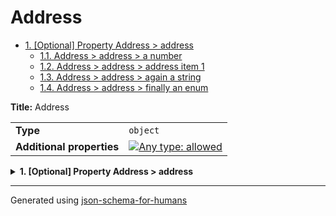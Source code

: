 # Address

- [1. [Optional] Property Address > address](#address)
  - [1.1. Address > address > a number](#autogenerated_heading_2)
  - [1.2. Address > address > address item 1](#autogenerated_heading_3)
  - [1.3. Address > address > again a string](#autogenerated_heading_4)
  - [1.4. Address > address > finally an enum](#autogenerated_heading_5)

**Title:** Address

|                           |                                                                                                                                   |
| ------------------------- | --------------------------------------------------------------------------------------------------------------------------------- |
| **Type**                  | `object`                                                                                                                          |
| **Additional properties** | [![Any type: allowed](https://img.shields.io/badge/Any%20type-allowed-green)](# "Additional Properties of any type are allowed.") |

<details>
<summary>
<strong> <a name="address"></a>1. [Optional] Property Address > address</strong>  

</summary>
<blockquote>

|          |         |
| -------- | ------- |
| **Type** | `array` |

|                      | Array restrictions |
| -------------------- | ------------------ |
| **Min items**        | N/A                |
| **Max items**        | N/A                |
| **Items unicity**    | False              |
| **Additional items** | True               |
| **Tuple validation** | See below          |

| Each item of this array must be      | Description          |
| ------------------------------------ | -------------------- |
| [a number](#address_items_i0)        | -                    |
| [address item 1](#address_items_i1)  | followed by a string |
| [again a string](#address_items_i2)  | -                    |
| [finally an enum](#address_items_i3) | -                    |

### <a name="autogenerated_heading_2"></a>1.1. Address > address > a number

**Title:** a number

|          |          |
| -------- | -------- |
| **Type** | `number` |

### <a name="autogenerated_heading_3"></a>1.2. Address > address > address item 1

|          |          |
| -------- | -------- |
| **Type** | `string` |

**Description:** followed by a string

### <a name="autogenerated_heading_4"></a>1.3. Address > address > again a string

**Title:** again a string

|          |                    |
| -------- | ------------------ |
| **Type** | `enum (of string)` |

Must be one of:

* "Street"
* "Avenue"
* "Boulevard"

### <a name="autogenerated_heading_5"></a>1.4. Address > address > finally an enum

**Title:** finally an enum

|          |                    |
| -------- | ------------------ |
| **Type** | `enum (of string)` |

Must be one of:

* "NW"
* "NE"
* "SW"
* "SE"

**Example:** 

```json
[
    1600,
    "Pennsylvania",
    "Avenue",
    "NW",
    "Washington"
]
```

</blockquote>
</details>

----------------------------------------------------------------------------------------------------------------------------
Generated using [json-schema-for-humans](https://github.com/coveooss/json-schema-for-humans)